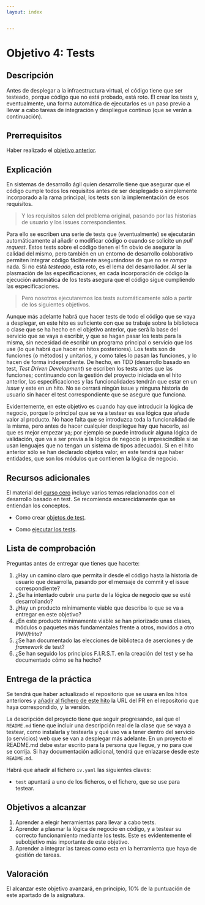 ```yaml
---
layout: index


---
```

# Objetivo 4: Tests

## Descripción

Antes de desplegar a la infraestructura virtual, el código tiene que
ser testeado, porque código que no está probado, está roto. El crear
los tests y, eventualmente, una forma automática de ejecutarlos es un
paso previo a llevar a cabo tareas de integración y despliegue
continuo (que se verán a continuación).

## Prerrequisitos

Haber realizado el [objetivo
anterior](http://jj.github.io/IV/documentos/proyecto/3.Automatizar).

## Explicación

En sistemas de desarrollo ágil quien desarrolle tiene que asegurar que
el código cumple todos los requisitos antes de ser desplegado o simplemente
incorporado a la rama principal; los tests son la implementación de esos
requisitos.

> Y los requisitos salen del problema original, pasando por las historias de
> usuario y los issues correspondientes.

Para ello se escriben una serie de tests que (eventualmente) se
ejecutarán automáticamente al añadir o modificar código o cuando se
solicite un *pull request*. Estos tests sobre el código tienen el fin obvio de
asegurar la calidad del mismo, pero también en un entorno de
desarrollo colaborativo permiten integrar código fácilmente
asegurándose de que no se *rompa* nada. Si no está *testeado*, está
roto, es el lema del desarrollador. Al ser la plasmación de las
especificaciones, en cada incorporación de código la ejecución
automática de los tests asegura que el código sigue cumpliendo las
especificaciones.

> Pero nosotros ejecutaremos los tests automáticamente sólo a partir de los
> siguientes objetivos.

Aunque más adelante habrá que hacer tests de todo el código que se vaya a
desplegar, en este hito es suficiente con que se trabaje sobre la biblioteca o
clase que se ha hecho en el objetivo anterior, que será la base del servicio que
se vaya a escribir, y que se hagan pasar los tests para la misma, sin necesidad
de escribir un programa principal o servicio que los use (lo que habrá que hacer
en hitos posteriores). Los tests son de funciones (o métodos) y unitarios, y
como tales lo pasan las funciones, y lo hacen de forma independiente. De hecho,
en TDD (desarrollo basado en test, *Test Driven Development*) se escriben los
tests antes que las funciones; continuando con la gestión del proyecto iniciada
en el hito anterior, las especificaciones y las funcionalidades tendrán que
estar en un *issue* y este en un hito. No se cerrará ningún issue y ninguna
historia de usuario sin hacer el test correspondiente que se asegure que
funciona.

Evidentemente, en este objetivo es cuando hay que introducir la lógica de
negocio, porque lo principal que se va a testear es esa lógica que añade valor
al producto. No hace falta que se introduzca toda la funcionalidad de la misma,
pero antes de hacer cualquier despliegue hay que hacerlo, así que es mejor
empezar ya; por ejemplo se puede introducir alguna lógica de validación, que va
a ser previa a la lógica de negocio (e imprescindible si se usan lenguajes que
no tengan un sistema de tipos adecuado).  Si en el hito anterior sólo se han
declarado objetos valor, en este tendrá que haber entidades, que son los módulos
que contienen la lógica de negocio.

## Recursos adicionales

El material del [curso cero](https://jj.github.io/curso-tdd) incluye
varios temas relacionados con el desarrollo basado en test. Se
recomienda encarecidamente que se entiendan los conceptos.

* Como crear
  [objetos de test](https://jj.github.io/curso-tdd/temas/tests-unitarios-organizaci%C3%B3n.html).

* Como [ejecutar los tests](https://jj.github.io/curso-tdd/temas/tests-unitarios.html).

## Lista de comprobación

Preguntas antes de entregar que tienes que hacerte:

1. ¿Hay un camino claro que permita ir desde el código hasta la historia de
   usuario que desarrolla, pasando por el mensaje de commit y el issue
   correspondiente?
2. ¿Se ha intentado cubrir una parte de la lógica de negocio que se
   esté desarrollando?
3. ¿Hay un producto mínimamente viable que describa lo que se va a entregar en
   este objetivo?
4. ¿En este producto mínimamente viable se han priorizado unas clases,
   módulos o paquetes más fundamentales frente a otros, movidos a otro
   PMV/Hito?
5. ¿Se han documentado las elecciones de biblioteca de aserciones y de
   *framework* de test?
6. ¿Se han seguido los principios F.I.R.S.T. en la creación del test y
   se ha documentado cómo se ha hecho?

## Entrega de la práctica

Se tendrá que haber actualizado el repositorio que se usara en los hitos
anteriores y
[añadir al fichero de este hito](https://github.com/JJ/IV-21-22/blob/master/practicas/objetivo-4)
la URL del PR en el repositorio que haya correspondido, y la versión.

La descripción del proyecto tiene que seguir progresando, así que el
`README.md` tiene que incluir una descripción real de la clase que se vaya a
testear, como instalarla y testearla y qué uso va a tener dentro del servicio
(o servicios) web que se van a desplegar más adelante. En un proyecto el
README.md debe estar escrito para la persona que llegue, y no para que se
corrija. Si hay documentación adicional, tendrá que enlazarse desde este
`README.md`.

Habrá que añadir al fichero `iv.yaml` las siguientes claves:

* `test` apuntará a uno de los ficheros, o el fichero, que se use para
  testear.

## Objetivos a alcanzar

1. Aprender a elegir herramientas para llevar a cabo tests.
2. Aprender a plasmar la lógica de negocio en código, y a testear su
   correcto funcionamiento mediante los tests. Este es evidentemente
   el subobjetivo más importante de este objetivo.
3. Aprender a integrar las tareas como esta en la herramienta que haya de
   gestión de tareas.

## Valoración

El alcanzar este objetivo avanzará, en principio, 10% de la puntuación de este
apartado de la asignatura.
